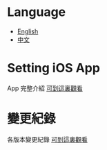 # Language
* [English](https://github.com/iwantavnow/Setting.App-iOS/blob/master/README.md)
* [中文](https://github.com/iwantavnow/Setting.App-iOS/blob/master/README_zh.md)

# Setting iOS App
App 完整介紹 [可到這裏觀看](https://github.com/iwantavnow/avtv)

# 變更紀錄
各版本變更紀錄 [可到這裏觀看](https://github.com/iwantavnow/Setting.App-iOS/releases)